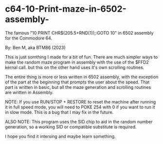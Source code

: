 # c64-10-Print-maze-in-6502-assembly-
The famous "10 PRINT CHR$(205.5+RND(1));:GOTO 10" in 6502 assembly for the Commodore 64.


By: Ben M, aka BTM86  (2023)

This is just somthing I made for a bit of fun. There are much simpler ways to make the random maze program in assembly with the use of the $FFD2 kernal call. but this on the other hand uses it's own scrolling routines.

The entire thing is more or less written in 6502 assembly, with the exception of the part at the beginning that prompts the user about the speed. That part is written in basic, but all the maze generation and scrolling routines are written in Assembly. 


NOTE: If you use RUN/STOP + RESTORE to reset the machine after running it in full speed mode, you will need to POKE 254 with 0 if you want to run it in slow mode. This is a bug that I may fix in the future. 

ALSO NOTE: This program uses the SID chip to aid in the random number generation, so a working SID or compatible substitute is required.

I hope you find it intersing and maybe learn something. 
